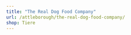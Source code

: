 ```yaml
---
title: "The Real Dog Food Company"
url: /attleborough/the-real-dog-food-company/
shop: Tiere
---
```

